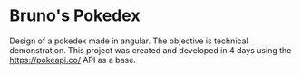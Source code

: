 # Bruno's Pokedex

Design of a pokedex made in angular. The objective is technical demonstration. 
This project was created and developed in 4 days using the https://pokeapi.co/ API as a base.
